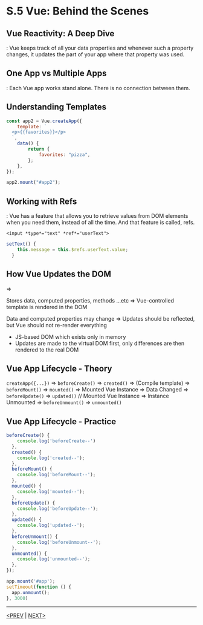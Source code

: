 # S.5 Vue: Behind the Scenes

## Vue Reactivity: A Deep Dive

: Vue keeps track of all your data properties and whenever such a property changes, it updates the part of your app where that property was used.

## One App vs Multiple Apps

: Each Vue app works stand alone. There is no connection between them.

## Understanding Templates

```jsx
const app2 = Vue.createApp({
	template: `
  <p>{{favorites}}</p>
  `,
	data() {
		return {
			favorites: "pizza",
		};
	},
});

app2.mount("#app2");
```

## Working with Refs

: Vue has a feature that allows you to retrieve values from DOM elements when you need them, instead of all the time. And that feature is called, refs.

`<input *type*="text" *ref*="userText">`

```jsx
setText() {
    this.message = this.$refs.userText.value;
  }
```

## How Vue Updates the DOM

<Vue Instance> ⇒ <Browser DOM>

Stores data, computed properties, methods …etc ⇒ Vue-controlled template is rendered in the DOM

Data and computed properties may change ⇒ Updates should be reflected, but Vue should not re-render everything

<Virtual DOM>

-   JS-based DOM which exists only in memory
-   Updates are made to the virtual DOM first, only differences are then rendered to the real DOM

## Vue App Lifecycle - Theory

`createApp({...})` ⇒ `beforeCreate()` ⇒ `created()` ⇒ (Compile template) ⇒ `beforeMount()` ⇒ `mounted()` ⇒ Mounted Vue Instance ⇒ Data Changed ⇒ `beforeUpdate()` ⇒ `updated()` // Mounted Vue Instance ⇒ Instance Unmounted ⇒ `beforeUnmount()` ⇒ `unmounted()`

## Vue App Lifecycle - Practice

```jsx
beforeCreate() {
    console.log('beforeCreate--')
  },
  created() {
    console.log('created--');
  },
  beforeMount() {
    console.log('beforeMount--');
  },
  mounted() {
    console.log('mounted--');
  },
  beforeUpdate() {
    console.log('beforeUpdate--');
  },
  updated() {
    console.log('updated--');
  },
  beforeUnmount() {
    console.log('beforeUnmount--');
  },
  unmounted() {
    console.log('unmounted--');
  },
});

app.mount('#app');
setTimeout(function () {
  app.unmount();
}, 3000)
```

---

[<PREV](./230522.md) | [NEXT>](./230523.md)
